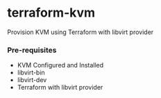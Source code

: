 # terraform-kvm
Provision KVM using Terraform with libvirt provider

### Pre-requisites
* KVM Configured and Installed
* libvirt-bin
* libvirt-dev
* Terraform with libvirt provider
